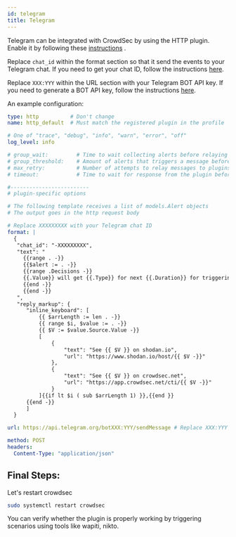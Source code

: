 ```yaml
---
id: telegram
title: Telegram
---
```


Telegram can be integrated with CrowdSec by using the HTTP plugin. Enable it by following these [instructions](/notification_plugins/http.md) .

Replace `chat_id` within the format section so that it send the events to your Telegram chat. If you need to get your chat ID, follow the instructions [here](https://stackoverflow.com/questions/32423837/telegram-bot-how-to-get-a-group-chat-id).

Replace `XXX:YYY` within the URL section with your Telegram BOT API key. If you need to generate a BOT API key, follow the instructions [here](https://core.telegram.org/bots#how-do-i-create-a-bot).

An example configuration:

```yaml
type: http          # Don't change
name: http_default  # Must match the registered plugin in the profile

# One of "trace", "debug", "info", "warn", "error", "off"
log_level: info

# group_wait:         # Time to wait collecting alerts before relaying a message to this plugin, eg "30s"
# group_threshold:    # Amount of alerts that triggers a message before <group_wait> has expired, eg "10"
# max_retry:          # Number of attempts to relay messages to plugins in case of error
# timeout:            # Time to wait for response from the plugin before considering the attempt a failure, eg "10s"

#-------------------------
# plugin-specific options

# The following template receives a list of models.Alert objects
# The output goes in the http request body

# Replace XXXXXXXXX with your Telegram chat ID
format: |
  {
   "chat_id": "-XXXXXXXXX", 
   "text": "
     {{range . -}}  
     {{$alert := . -}}  
     {{range .Decisions -}}
     {{.Value}} will get {{.Type}} for next {{.Duration}} for triggering {{.Scenario}}.
     {{end -}}
     {{end -}}
   ",
   "reply_markup": {
      "inline_keyboard": [
          {{ $arrLength := len . -}}
          {{ range $i, $value := . -}}
          {{ $V := $value.Source.Value -}}
          [
              {
                  "text": "See {{ $V }} on shodan.io",
                  "url": "https://www.shodan.io/host/{{ $V -}}"
              },
              {
                  "text": "See {{ $V }} on crowdsec.net",
                  "url": "https://app.crowdsec.net/cti/{{ $V -}}"
              }
          ]{{if lt $i ( sub $arrLength 1) }},{{end }}
      {{end -}}
      ]
  }

url: https://api.telegram.org/botXXX:YYY/sendMessage # Replace XXX:YYY with your API key

method: POST
headers:
  Content-Type: "application/json"
```

## Final Steps:

Let's restart crowdsec

```bash
sudo systemctl restart crowdsec
```

You can verify whether the plugin is properly working by triggering scenarios using tools like wapiti, nikto.

